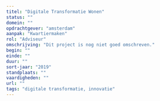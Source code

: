 ```yaml
---
titel: "Digitale Transformatie Wonen"
status: ""
domein: ""
opdrachtgever: "amsterdam"
aanpak: "Kwartiermaken"
rol: "Adviseur"
omschrijving: "Dit project is nog niet goed omschreven."
begin: ""
einde: ""
duur: ""
sort-jaar: "2019"
standplaats: ""
vaardigheden: ""
url: ""
tags: "digitale transformatie, innovatie"
---
```

